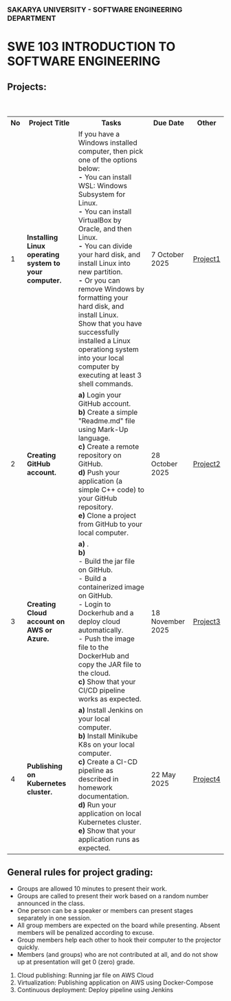 ### SAKARYA UNIVERSITY - SOFTWARE ENGINEERING DEPARTMENT
# SWE 103 INTRODUCTION TO SOFTWARE ENGINEERING

## Projects:

<table>
  <header>
    <th>No</th>
    <th>Project Title</th>
    <th>Tasks</th>
    <th>Due Date</th>
    <th>Other</th>
  </header>
  <body>
    <tr>
      <td>1</td>
      <td><b>Installing Linux operating system to your computer.</b></td>
      <td> 
        If you have a Windows installed computer, then pick one of the options below: <br> 
        <b>-</b> You can install WSL: Windows Subsystem for Linux. <br> 
        <b>-</b> You can install VirtualBox by Oracle, and then Linux. <br>
        <b>-</b> You can divide your hard disk, and install Linux into new partition.<br>
        <b>-</b> Or you can remove Windows by formatting your hard disk, and install Linux.<br>
        Show that you have successfully installed a Linux operationg system into your local computer by executing at least 3 shell commands. 
      </td>
      <td>7 October 2025</td>
      <td><a href="pro1.pdf">Project1</a></td>
    </tr>
    <tr>
      <td>2</td>
      <td><b>Creating GitHub account.</b></td>
      <td>
        <b>a)</b> Login your GitHub account.<br> 
        <b>b)</b> Create a simple "Readme.md" file using Mark-Up language.<br> 
        <b>c)</b> Create a remote repository on GitHub.<br>
        <b>d)</b> Push your application (a simple C++ code) to your GitHub repository.<br>
        <b>e)</b> Clone a project from GitHub to your local computer.<br>
      </td>
      <td>28 October 2025<br></td>
      <td><a href="pro2.pdf">Project2</a></td>
    </tr>
    <tr>
      <td>3</td>
      <td><b>Creating Cloud account on AWS or Azure.</b></td>
      <td>
        <b>a)</b> .<br>
        <b>b)</b>  <br>
          - Build the jar file on GitHub. <br>
          - Build a containerized image on GitHub. <br>
          - Login to Dockerhub and a deploy cloud automatically.<br>
          - Push the image file to the DockerHub and copy the JAR file to the cloud.<br>
        <b>c)</b> Show that your CI/CD pipeline works as expected.<br>
      </td>
      <td>18 November 2025<br></td>
      <td><a href="pro3.pdf">Project3</a></td>
    </tr>
     <tr>
      <td>4</td>
      <td><b>Publishing on Kubernetes cluster.</b></td>
      <td>
        <b>a)</b> Install Jenkins on your local computer.<br>
        <b>b)</b> Install Minikube K8s on your local computer. <br>      
        <b>c)</b> Create a CI-CD pipeline as described in homework documentation. <br>
        <b>d)</b> Run your application on local Kubernetes cluster.<br>
        <b>e)</b> Show that your application runs as expected.<br>
      </td>
      <td>22 May 2025<br></td>
      <td><a href="pro4.pdf">Project4</a></td>
    </tr>
  </body>
</table>


## General rules for project grading:
* Groups are allowed 10 minutes to present their work.
* Groups are called to present their work based on a random number announced in the class. 
* One person can be a speaker or members can present stages separately in one session.
* All group members are expected on the board while presenting. Absent members will be penalized according to excuse.
* Group members help each other to hook their computer to the projector quickly.
* Members (and groups) who are not contributed at all, and do not show up at presentation will get 0 (zero) grade.


1. Cloud publishing: Running jar file on AWS Cloud
2. Virtualization: Publishing application on AWS using Docker-Compose
3. Continuous deployment: Deploy pipeline using Jenkins

